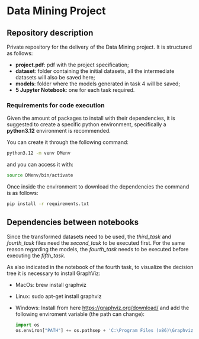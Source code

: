 # Data Mining Project

## Repository description

Private repository for the delivery of the Data Mining project.
It is structured as follows:

- **project.pdf**: pdf with the project specification;
- **dataset**: folder containing the initial datasets, all the intermediate datasets will also be saved here;
- **models**: folder where the models generated in task 4 will be saved;
- **5 Jupyter Notebook**: one for each task required.

### Requirements for code execution

Given the amount of packages to install with their dependencies, it is suggested to create a specific python environment, specifically a **python3.12** environment is recommended.

You can create it through the following command:

```bash
python3.12 -m venv DMenv
```

and you can access it with:

```bash
source DMenv/bin/activate
```

Once inside the environment to download the dependencies the command is as follows:

```bash
pip install -r requirements.txt
```

## Dependencies between notebooks

Since the transformed datasets need to be used, the *third_task* and *fourth_task* files need the *second_task* to be executed first. For the same reason regarding the models, the *fourth_task* needs to be executed before executing the *fifth_task*.

As also indicated in the notebook of the fourth task, to visualize the decision tree it is necessary to install GraphViz:

- MacOs: brew install graphviz

- Linux: sudo apt-get install graphviz

- Windows: Install from here https://graphviz.org/download/ and add the following enviroment variable (the path can change):
  
  ```python
  import os
  os.environ["PATH"] += os.pathsep + 'C:\Program Files (x86)\Graphviz2.38/bin/'
  ```